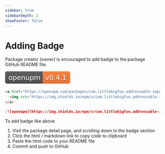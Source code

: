```yaml
---
sidebar: true
sidebarDepth: 2
showFooter: false
---
```

# Adding Badge

Package creator (owner) is encouraged to add badge to the package GitHub README file.

![badge-example](./images/badge-example.svg)

```html
<a href="https://openupm.com/packages/com.littlebigfun.addressable-importer/">
  <img src="https://img.shields.io/npm/v/com.littlebigfun.addressable-importer?label=openupm&amp;registry_uri=https://package.openupm.com" />
</a>
```

```markdown
[![openupm](https://img.shields.io/npm/v/com.littlebigfun.addressable-importer?label=openupm&registry_uri=https://package.openupm.com)](https://openupm.com/packages/com.littlebigfun.addressable-importer/)
```

To add badge like above
1. Visit the package detail page, and scrolling down to the badge section
2. Click the html / markdown link to copy code to clipboard
3. Paste the html code to your README file
4. Commit and push to GitHub
